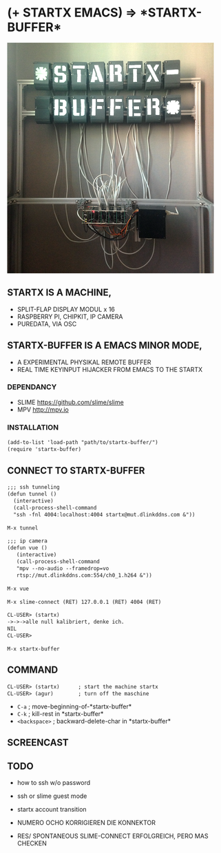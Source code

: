 # (+ STARTX EMACS) => \*STARTX-BUFFER\*
![foto](media/startx-buffer.png)
<!-- ![foto](media/mit-kamera.png) -->

## STARTX IS A MACHINE,
* SPLIT-FLAP DISPLAY MODUL x 16
* RASPBERRY PI, CHIPKIT, IP CAMERA
* PUREDATA, VIA OSC

## STARTX-BUFFER IS A EMACS MINOR MODE,
* A EXPERIMENTAL PHYSIKAL REMOTE BUFFER
* REAL TIME KEYINPUT HIJACKER FROM EMACS TO THE STARTX

### DEPENDANCY
* SLIME <https://github.com/slime/slime>
* MPV <http://mpv.io>

### INSTALLATION
```
(add-to-list 'load-path "path/to/startx-buffer/")
(require 'startx-buffer)
```

## CONNECT TO STARTX-BUFFER
```
;;; ssh tunneling
(defun tunnel ()
  (interactive)
  (call-process-shell-command
  "ssh -fnl 4004:localhost:4004 startx@mut.dlinkddns.com &"))
```
`M-x tunnel`

```
;;; ip camera
(defun vue ()
   (interactive)
   (call-process-shell-command
   "mpv --no-audio --framedrop=vo
   rtsp://mut.dlinkddns.com:554/ch0_1.h264 &"))
```   
`M-x vue`

`M-x slime-connect (RET) 127.0.0.1 (RET) 4004 (RET)`
```
CL-USER> (startx)
->->->alle null kalibriert, denke ich.
NIL
CL-USER>
```
`M-x startx-buffer`

## COMMAND
```
CL-USER> (startx)      ; start the machine startx
CL-USER> (agur)        ; turn off the maschine
```
* `C-a`         ; move-beginning-of-\*startx-buffer\*
* `C-k`         ; kill-rest in \*startx-buffer\*
* `<backspace>` ; backward-delete-char in \*startx-buffer\*

<!-- ## STARTX-THEATRE IS A REMOTE LIVE THEATRE ENVIRONMENT, -->
<!-- ![foto](media/startx-theatre.png) -->

<!-- * LIVE CODING INSPIRED -->
<!-- * SATELLITE REMOTE PROGRAMMING INSPIRED  -->
<!-- * "THE LIBRARY OF BABEL BY JORGE LUIS BORGES" GELESEN. -->

## SCREENCAST

## TODO
* how to ssh w/o password
* ssh or slime guest mode
* startx account transition

* NUMERO OCHO KORRIGIEREN DIE KONNEKTOR
* RES/ SPONTANEOUS SLIME-CONNECT ERFOLGREICH, PERO MAS CHECKEN

